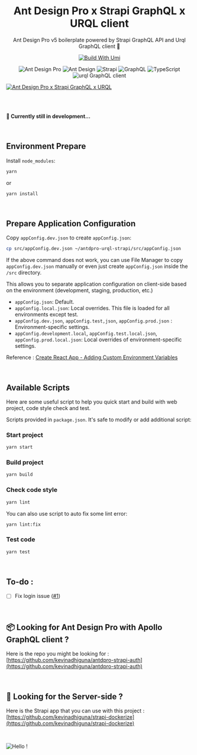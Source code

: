 <h1 align="center">Ant Design Pro x Strapi GraphQL x URQL client</h1>

<div align="center">

Ant Design Pro v5 boilerplate powered by Strapi GraphQL API and Urql GraphQL client 🌟

[![Build With Umi](https://img.shields.io/badge/build%20with-umi-028fe4.svg?style=flat-square)](http://umijs.org/) <br/>

<img alt="Ant Design Pro" src="https://img.shields.io/badge/Ant_Design_Pro-0170FE?style=for-the-badge&logo=ant-design&logoColor=white" /> <img alt="Ant Design" src="https://img.shields.io/badge/-Ant_Design-%230170FE?&style=for-the-badge&logo=ant-design&logoColor=white" /> <img alt="Strapi" src="https://img.shields.io/badge/strapi-2e7eea?style=for-the-badge&logo=strapi&logoColor=white" /> <img alt="GraphQL" src="https://img.shields.io/badge/GraphQl-E10098?style=for-the-badge&logo=graphql&logoColor=white" /> <img alt="TypeScript" src="https://img.shields.io/badge/TypeScript-007ACC?style=for-the-badge&logo=typescript&logoColor=white" /> <img alt="urql GraphQL client" src="https://img.shields.io/badge/-URQL-6C7CBC?style=for-the-badge&logo=urql" />

<!-- <img alt="Ant Design Pro - Strapi auth" src="https://s3.gifyu.com/images/ecf1535jw45n673m255.png" border="0" /> -->

</div>

<a href="https://github.com/kevinadhiguna/antdpro-strapi-urql">
  <img src="https://s3.gifyu.com/images/3k4jh3rk43j5h43kjnr.png" alt="Ant Design Pro  x Strapi GraphQL x URQL" border="0" />
</a>

<br /><br />

**🚧 Currently still in development...**

<br />

## Environment Prepare

Install `node_modules`:

```bash
yarn
```
or

```bash
yarn install
```

<br />

## Prepare Application Configuration

Copy `appConfig.dev.json` to create `appConfig.json`:

```bash
cp src/appConfig.dev.json ~/antdpro-urql-strapi/src/appConfig.json
```

If the above command does not work, you can use File Manager to copy `appConfig.dev.json` manually or even just create `appConfig.json` inside the `/src` directory.

This allows you to separate application configuration on client-side based on the environment (development, staging, production, etc.)
- `appConfig.json`: Default.
- `appConfig.local.json`: Local overrides. This file is loaded for all environments except test.
- `appConfig.dev.json`, `appConfig.test,json`, `appConfig.prod.json` : Environment-specific settings.
- `appConfig.development.local`, `appConfig.test.local.json`, `appConfig.prod.local.json`: Local overrides of environment-specific settings.

Reference : [Create React App - Adding Custom Environment Variables](https://create-react-app.dev/docs/adding-custom-environment-variables/#what-other-env-files-can-be-used)

<br />

## Available Scripts

Here are some useful script to help you quick start and build with web project, code style check and test.

Scripts provided in `package.json`. It's safe to modify or add additional script:

### Start project

```bash
yarn start
```

### Build project

```bash
yarn build
```

### Check code style

```bash
yarn lint
```

You can also use script to auto fix some lint error:

```bash
yarn lint:fix
```

### Test code

```bash
yarn test
```

<br />

## To-do :
- [ ] Fix login issue ([#1](https://github.com/kevinadhiguna/antdpro-strapi-urql/issues/1))

<br />

## 📦 Looking for Ant Design Pro with Apollo GraphQL client ?

Here is the repo you might be looking for : [https://github.com/kevinadhiguna/antdpro-strapi-auth](https://github.com/kevinadhiguna/antdpro-strapi-auth)

<br />

## 🔎 Looking for the Server-side ?

Here is the Strapi app that you can use with this project : [https://github.com/kevinadhiguna/strapi-dockerize](https://github.com/kevinadhiguna/strapi-dockerize)

<br />

![Hello !](https://api.visitorbadge.io/api/VisitorHit?user=kevinadhiguna&repo=antdpro-strapi-urql&label=thanks%20for%20dropping%20in%20!&labelColor=%23000000&countColor=%23FFFFFF)
